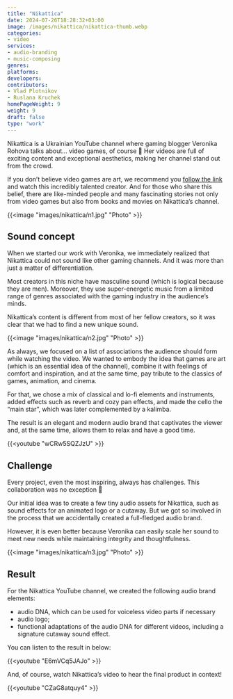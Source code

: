 ```yaml
---
title: "Nikattica"
date: 2024-07-26T18:28:32+03:00
image: /images/nikattica/nikattica-thumb.webp
categories:
- video
services:
- audio-branding
- music-composing
genres:
platforms:
developers:
contributors:
- Vlad Plotnikov
- Ruslana Kruchek
homePageWeight: 9
weight: 9
draft: false
type: "work"
---
```


Nikattica is a Ukrainian YouTube channel where gaming blogger Veronika Rohova talks about… video games, of course 🙂 Her videos are full of exciting content and exceptional aesthetics, making her channel stand out from the crowd. 

If you don’t believe video games are art, we recommend you [follow the link](https://www.youtube.com/@Nikattica) and watch this incredibly talented creator. And for those who share this belief, there are like-minded people and many fascinating stories not only from video games but also from books and movies on Nikattica’s channel.

{{<image "images/nikattica/n1.jpg" "Photo"  >}}

## Sound concept

When we started our work with Veronika, we immediately realized that Nikattica could not sound like other gaming channels. And it was more than just a matter of differentiation.

Most creators in this niche have masculine sound (which is logical because they are men). Moreover, they use super-energetic music from a limited range of genres associated with the gaming industry in the audience’s minds.

Nikattica’s content is different from most of her fellow creators, so it was clear that we had to find a new unique sound.

{{<image "images/nikattica/n2.jpg" "Photo"  >}}

As always, we focused on a list of associations the audience should form while watching the video. We wanted to embody the idea that games are art (which is an essential idea of the channel), combine it with feelings of comfort and inspiration, and at the same time, pay tribute to the classics of games, animation, and cinema.

For that, we chose a mix of classical and lo-fi elements and instruments, added effects such as reverb and cozy pan effects, and made the cello the “main star”, which was later complemented by a kalimba.

The result is an elegant and modern audio brand that captivates the viewer and, at the same time, allows them to relax and have a good time.

{{<youtube "wCRw5SQZJzU" >}}

## Challenge

Every project, even the most inspiring, always has challenges. This collaboration was no exception 🙂 

Our initial idea was to create a few tiny audio assets for Nikattica, such as sound effects for an animated logo or a cutaway. But we got so involved in the process that we accidentally created a full-fledged audio brand.

However, it is even better because Veronika can easily scale her sound to meet new needs while maintaining integrity and thoughtfulness.

{{<image "images/nikattica/n3.jpg" "Photo"  >}}

## Result

For the Nikattica YouTube channel, we created the following audio brand elements:

- audio DNA, which can be used for voiceless video parts if necessary
- audio logo;
- functional adaptations of the audio DNA for different videos, including a signature cutaway sound effect.

You can listen to the result in below:

{{<youtube "E6mVCq5JAJo" >}}

And, of course, watch Nikattica’s video to hear the final product in context!

{{<youtube "CZaG8atquy4" >}}